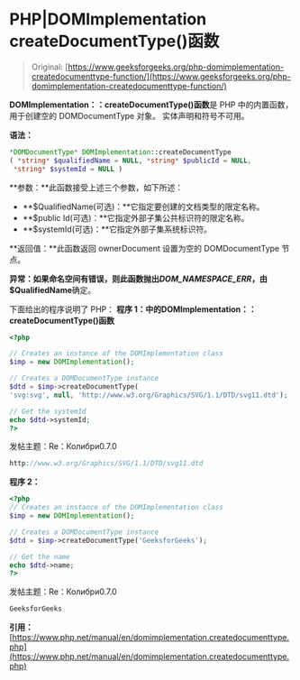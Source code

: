 # PHP|DOMImplementation createDocumentType()函数

> Original: [https://www.geeksforgeeks.org/php-domimplementation-createdocumenttype-function/](https://www.geeksforgeeks.org/php-domimplementation-createdocumenttype-function/)

**DOMImplementation：：createDocumentType()函数**是 PHP 中的内置函数，用于创建空的 DOMDocumentType 对象。 实体声明和符号不可用。

**语法：**

```php
*DOMDocumentType* DOMImplementation::createDocumentType
( *string* $qualifiedName = NULL, *string* $publicId = NULL,
 *string* $systemId = NULL )
```

**参数：**此函数接受上述三个参数，如下所述：

*   **$QualifiedName(可选)：**它指定要创建的文档类型的限定名称。
*   **$public Id(可选)：**它指定外部子集公共标识符的限定名称。
*   **$systemId(可选)：**它指定外部子集系统标识符。

**返回值：**此函数返回 ownerDocument 设置为空的 DOMDocumentType 节点。

**异常：**如果命名空间有错误，则此函数抛出*DOM_NAMESPACE_ERR*，由**$QualifiedName**确定。

下面给出的程序说明了 PHP：
**程序 1：**中的**DOMImplementation：：createDocumentType()函数**

```php
<?php

// Creates an instance of the DOMImplementation class
$imp = new DOMImplementation();

// Creates a DOMDocumentType instance
$dtd = $imp->createDocumentType(
'svg:svg', null, 'http://www.w3.org/Graphics/SVG/1.1/DTD/svg11.dtd');

// Get the systemId
echo $dtd->systemId;
?>
```

发帖主题：Re：Колибри0.7.0

```php
http://www.w3.org/Graphics/SVG/1.1/DTD/svg11.dtd
```

**程序 2：**

```php
<?php
// Creates an instance of the DOMImplementation class
$imp = new DOMImplementation();

// Creates a DOMDocumentType instance
$dtd = $imp->createDocumentType('GeeksforGeeks');

// Get the name
echo $dtd->name;
?>
```

发帖主题：Re：Колибри0.7.0

```php
GeeksforGeeks
```

**引用：**[https://www.php.net/manual/en/domimplementation.createdocumenttype.php](https://www.php.net/manual/en/domimplementation.createdocumenttype.php)